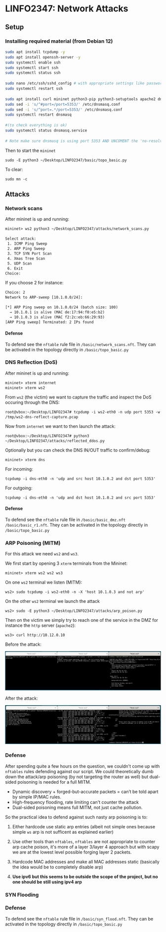 # LINFO2347: Network Attacks


## Setup

### Installing required material (from Debian 12)

```bash
sudo apt install tcpdump -y
sudo apt install openssh-server -y
sudo systemctl enable ssh
sudo systemctl start ssh
sudo systemctl status ssh

sudo nano /etc/ssh/sshd_config # with appropriate settings like password/less login
sudo systemctl restart ssh

sudo apt install curl mininet python3-pip python3-setuptools apache2 dnsmasq openntpd vsftpd -y
sudo sed -i 's/^#port=/port=5353/' /etc/dnsmasq.conf
sudo sed -i 's/^port=.*/port=5353/' /etc/dnsmasq.conf
sudo systemctl restart dnsmasq

#(to check everything is ok)
sudo systemctl status dnsmasq.service

# Note make sure dnsmasq is using port 5353 AND UNCOMENT the 'no-resolv' line #no-resolv (around line 70) in /etc/dnsmasq.conf
```

Then to start the `mininet`

```
sudo -E python3 ~/Desktop/LINFO2347/basic/topo_basic.py 
```

To clear:

```
sudo mn -c
```

## Attacks

### Network scans

After mininet is up and running:

```
mininet> ws2 python3 ~/Desktop/LINFO2347/attacks/network_scans.py

Select attack:
 1. ICMP Ping Sweep
 2. ARP Ping Sweep
 3. TCP SYN Port Scan
 4. Xmas Tree Scan
 5. UDP Scan
 6. Exit
Choice: 
```

If you choose 2 for instance:

```
Choice: 2
Network to ARP-sweep [10.1.0.0/24]: 

[*] ARP Ping sweep on 10.1.0.0/24 (batch size: 100)
  → 10.1.0.1 is alive (MAC de:17:94:f0:e5:b2)               
  → 10.1.0.3 is alive (MAC f2:2c:eb:66:29:93)               
[ARP Ping sweep] Terminated: 2 IPs found 
```

#### Defense

To defend see the `nftable` rule file in `/basic/network_scans.nft`. They can be activated in the topology directly in `/basic/topo_basic.py`

### DNS Reflection (DoS)

After mininet is up and running:

```
mininet> xterm internet
mininet> xterm ws2
```

From `ws2` (the victim) we want to capture the traffic and inspect the DoS occuring through the DNS:

```
root@vbox:~/Desktop/LINFO2347# tcpdump -i ws2-eth0 -n udp port 5353 -w /tmp/ws2-dns-reflect-capture.pcap
```

Now from `internet` we want to then launch the attack:

```
root@vbox:~/Desktop/LINFO2347# python3 ~/Desktop/LINFO2347/attacks/reflected_ddos.py
```


Optionally but you can check the DNS IN/OUT traffic to confirm/debug:

```
mininet> xterm dns
```

For incoming: 

```
tcpdump -i dns-eth0 -n 'udp and src host 10.1.0.2 and dst port 5353'
```

For outgoing:

```
tcpdump -i dns-eth0 -n 'udp and dst host 10.1.0.2 and src port 5353'
```

#### Defense

To defend see the `nftable` rule file in `/basic/basic_dmz.nft` `/basic/basic_r1.nft`. They can be activated in the topology directly in `/basic/topo_basic.py`

### ARP Poisoning (MITM)

For this attack we need `ws2` and `ws3`. 

We first start by opening 3 `xterm` terminals from the Mininet:

```
mininet> xterm ws2 ws2 ws3
```

On one `ws2` terminal we listen (MITM):
```
ws2> sudo tcpdump -i ws2-eth0 -n -X 'host 10.1.0.3 and not arp'
```

On the other `ws2` terminal we launch the attack
```
ws2> sudo -E python3 ~/Desktop/LINFO2347/attacks/arp_poison.py
```

Then on the victim we simply try to reach one of the service in the DMZ for instance the `http` server (`apache2`):
```
ws3> curl http://10.12.0.10
```

Before the attack:

![arp attack before](./screenshots/arp-attack-before.png)

After the attack:

![arp attack after](./screenshots/arp-attack-after.png)


### Defense

After spending quite a few hours on the question, we couldn't come up with `nftables` rules defending against our script. We could theoretically dumb down the attack/arp poisoning (by not targeting the router as well) but dual-sided poisoning is needed for a full MITM.

- Dynamic discovery + forged-but-accurate packets = can’t be told apart by simple IP/MAC rules.
- High-frequency flooding, rate limiting can't counter the attack
- Dual-sided poisoning means full MITM, not just cache pollution.


So the practical idea to defend against such nasty arp poisoning is to:

1. Either hardcode use static arp entries (albeit not simple ones because simple `ws` arp is not sufficent as explained earlier)

2. Use other tools than `nftables`, `nftables` are not appropriate to counter arp cache poison, it's more of a layer 3/layer 4 approach but with scapy we are at the lowest level possible forging layer 2 packets.

3. Hardcode MAC addresses and make all MAC addresses static (basically the idea would be to completely disable arp)

4. **Use ipv6 but this seems to be outside the scope of the project, but no one should be still using ipv4 arp**

### SYN Flooding

### Defense

To defend see the `nftable` rule file in `/basic/syn_flood.nft`. They can be activated in the topology directly in `/basic/topo_basic.py`